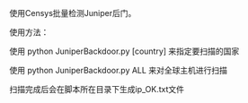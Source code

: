使用Censys批量检测Juniper后门。

使用方法：

使用 python JuniperBackdoor.py [country] 来指定要扫描的国家
    
使用 python JuniperBackdoor.py ALL 来对全球主机进行扫描

扫描完成后会在脚本所在目录下生成ip_OK.txt文件